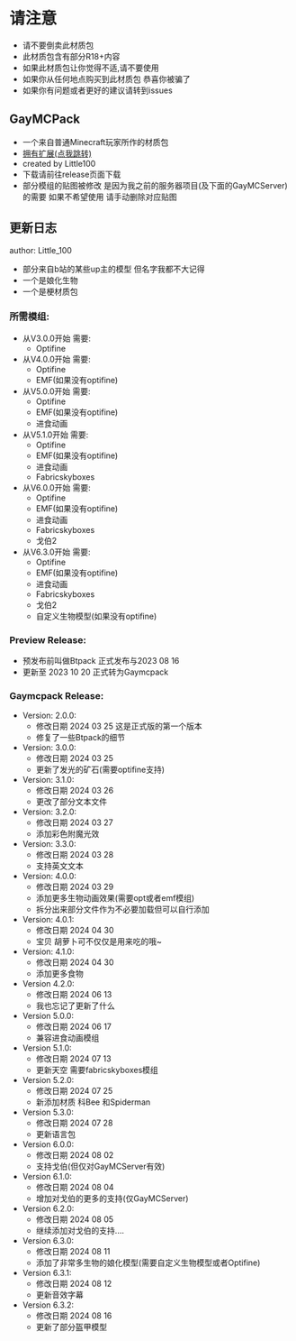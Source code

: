 # 请注意
- 请不要倒卖此材质包
- 此材质包含有部分R18+内容
- 如果此材质包让你觉得不适,请不要使用
- 如果你从任何地点购买到此材质包 恭喜你被骗了
- 如果你有问题或者更好的建议请转到issues
## GayMCPack
- 一个来自普通Minecraft玩家所作的材质包
- [拥有扩展(点我跳转)](https://github.com/Little100/GayMCPack_Extend)
- created by Little100
- 下载请前往release页面下载
- 部分模组的贴图被修改 是因为我之前的服务器项目(及下面的GayMCServer)的需要 如果不希望使用 请手动删除对应贴图
## 更新日志
author: Little_100

- 部分来自b站的某些up主的模型 但名字我都不大记得
- 一个是娘化生物
- 一个是梗材质包

### 所需模组:
- 从V3.0.0开始 需要:
   - Optifine
- 从V4.0.0开始 需要:
   - Optifine
   - EMF(如果没有optifine)
- 从V5.0.0开始 需要:
   - Optifine
   - EMF(如果没有optifine)
   - 进食动画
- 从V5.1.0开始 需要:
   - Optifine
   - EMF(如果没有optifine)
   - 进食动画
   - Fabricskyboxes
- 从V6.0.0开始 需要:
   - Optifine
   - EMF(如果没有optifine)
   - 进食动画
   - Fabricskyboxes
   - 戈伯2
- 从V6.3.0开始 需要:
   - Optifine
   - EMF(如果没有optifine)
   - 进食动画
   - Fabricskyboxes
   - 戈伯2
   - 自定义生物模型(如果没有optifine)


### Preview Release:
- 预发布前叫做Btpack 正式发布与2023 08 16
- 更新至 2023 10 20 正式转为Gaymcpack

### Gaymcpack Release:
- Version: 2.0.0:
  - 修改日期 2024 03 25 这是正式版的第一个版本
  - 修复了一些Btpack的细节
- Version: 3.0.0:
  - 修改日期 2024 03 25
  - 更新了发光的矿石(需要optifine支持)
- Version: 3.1.0:
  - 修改日期 2024 03 26
  - 更改了部分文本文件
- Version: 3.2.0:
  - 修改日期 2024 03 27
  - 添加彩色附魔光效
- Version: 3.3.0:
  - 修改日期 2024 03 28
  - 支持英文文本
- Version: 4.0.0:
  - 修改日期 2024 03 29
  - 添加更多生物动画效果(需要opt或者emf模组)
  - 拆分出来部分文件作为不必要加载但可以自行添加
- Version: 4.0.1:
  - 修改日期 2024 04 30
  - 宝贝 胡萝卜可不仅仅是用来吃的哦~
- Version: 4.1.0:
  - 修改日期 2024 04 30
  - 添加更多食物
- Version 4.2.0:
  - 修改日期 2024 06 13
  - 我也忘记了更新了什么
- Version 5.0.0:
  - 修改日期 2024 06 17
  - 兼容进食动画模组
- Version 5.1.0:
  - 修改日期 2024 07 13
  - 更新天空 需要fabricskyboxes模组
- Version 5.2.0:
  - 修改日期 2024 07 25
  - 新添加材质 科Bee 和Spiderman
- Version 5.3.0:
  - 修改日期 2024 07 28
  - 更新语言包
- Version 6.0.0:
  - 修改日期 2024 08 02
  - 支持戈伯(但仅对GayMCServer有效)
- Version 6.1.0:
  - 修改日期 2024 08 04
  - 增加对戈伯的更多的支持(仅GayMCServer)
- Version 6.2.0:
  - 修改日期 2024 08 05
  - 继续添加对戈伯的支持....
- Version 6.3.0:
  - 修改日期 2024 08 11
  - 添加了非常多生物的娘化模型(需要自定义生物模型或者Optifine)
- Version 6.3.1:
  - 修改日期 2024 08 12
  - 更新音效字幕
- Version 6.3.2:
  - 修改日期 2024 08 16
  - 更新了部分盔甲模型
